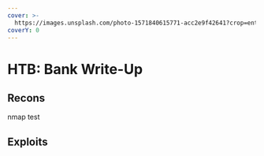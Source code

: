 ```yaml
---
cover: >-
  https://images.unsplash.com/photo-1571840615771-acc2e9f42641?crop=entropy&cs=srgb&fm=jpg&ixid=M3wxOTcwMjR8MHwxfHNlYXJjaHw4fHxiYW5rfGVufDB8fHx8MTcwMjA4MTg3OXww&ixlib=rb-4.0.3&q=85
coverY: 0
---
```


# HTB: Bank Write-Up

## Recons

nmap test

## Exploits

